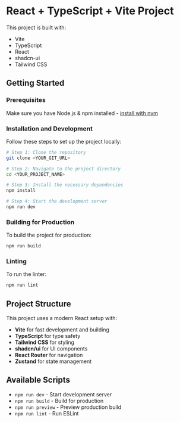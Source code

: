 
# React + TypeScript + Vite Project

This project is built with:

- Vite
- TypeScript
- React
- shadcn-ui
- Tailwind CSS

## Getting Started

### Prerequisites

Make sure you have Node.js & npm installed - [install with nvm](https://github.com/nvm-sh/nvm#installing-and-updating)

### Installation and Development

Follow these steps to set up the project locally:

```sh
# Step 1: Clone the repository
git clone <YOUR_GIT_URL>

# Step 2: Navigate to the project directory
cd <YOUR_PROJECT_NAME>

# Step 3: Install the necessary dependencies
npm install

# Step 4: Start the development server
npm run dev
```

### Building for Production

To build the project for production:

```sh
npm run build
```

### Linting

To run the linter:

```sh
npm run lint
```

## Project Structure

This project uses a modern React setup with:
- **Vite** for fast development and building
- **TypeScript** for type safety
- **Tailwind CSS** for styling
- **shadcn/ui** for UI components
- **React Router** for navigation
- **Zustand** for state management

## Available Scripts

- `npm run dev` - Start development server
- `npm run build` - Build for production
- `npm run preview` - Preview production build
- `npm run lint` - Run ESLint
